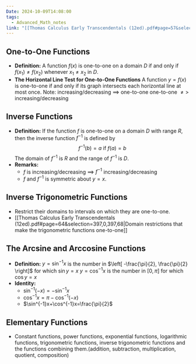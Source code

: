 ```yaml
---
Date: 2024-10-09T14:08:00
tags:
  - Advanced_Math_notes
link: "[[Thomas Calculus Early Transcendentals (12ed).pdf#page=57&selection=201,0,201,32|The link of chapter 1.6, Advanced Math]]"
---
```

## **One-to-One Functions**

- **Definition:**
	A function $f(x)$ is one-to-one on a domain $D$ if and only if $f(x_{1})\ne f(x_{2})$ whenever $x_{1}\ne x_{2}$ in $D$.
- **The Horizontal Line Test for One-to-One Functions**
	A function $y=f(x)$ is one-to-one if and only if its graph intersects each horizontal line at most once.
	Note:
		increasing/decreasing $\implies$ one-to-one
		one-to-one $\neq>$ increasing/decreasing

## **Inverse Functions**

- **Definition:**
	If the function $f$ is one-to-one on a domain $D$ with range $R$, then the inverse function $f^{-1}$ is defined by$$f^{-1}(b)=a\text{ if }f(a)=b$$The domain of $f^{-1}$ is $R$ and the range of $f^{{-1}}$ is $D$.
- **Remarks:**
	- $f$ is increasing/decreasing $\implies$ $f^{-1}$ increasing/decreasing
	- $f$ and $f^{-1}$ is symmetric about $y=x$.

## **Inverse Trigonometric Functions**

- Restrict their domains to intervals on which they are one-to-one.
- [[Thomas Calculus Early Transcendentals (12ed).pdf#page=64&selection=397,0,397,68|Domain restrictions that make the trigonometric functions one-to-one]]

## **The Arcsine and Arccosine Functions**

- **Definition:**
	$y=\sin^{-1}x$ is the number in $\left[ -\frac{\pi}{2}, \frac{\pi}{2} \right]$ for which $\sin y=x$
	$y=\cos^{-1}x$ is the number in $[0,\pi]$ for which $\cos y=x$
- **Identity:**
	- $\sin^{-1}(-x)=-\sin^{-1}x$
	- $\cos^{-1}x=\pi-\cos^{-1}(-x)$
	- $\sin^{-1}x+\cos^{-1}x=\frac{\pi}{2}$

## **Elementary Functions**

- Constant functions, power functions, exponential functions, logarithmic functions, trigonometric functions, inverse trigonometric functions and the functions combining them.(addition, subtraction, multiplication, quotient, composition)